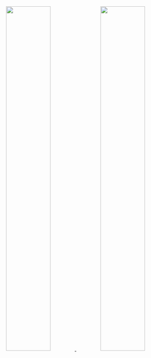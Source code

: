 <div align="center">
  <a href="https://github.com/danieldiv">
  <img width="48%" src="https://github-readme-stats.vercel.app/api?username=danieldiv&show_icons=true&theme=tokyonight&include_all_commits=true&count_private=true"/>
  <img width="48%" src="https://github-readme-stats.vercel.app/api/top-langs/?username=danieldiv&layout=compact&langs_count=7&theme=tokyonight"/>
</div>
